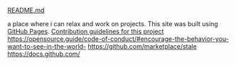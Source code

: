 [README.md](https://github.com/dgabrial/hello--World/files/8101231/README.md)

a place where i can relax and work on projects.
  This site was built using [GitHub Pages](https://pages.github.com/).
  [Contribution guidelines for this project](docs/CONTRIBUTING.md)
  https://opensource.guide/code-of-conduct/#encourage-the-behavior-you-want-to-see-in-the-world-
https://github.com/marketplace/stale
https://docs.github.com/

